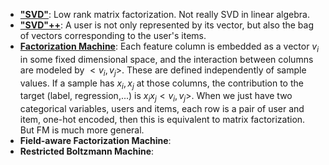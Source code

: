 * [**"SVD"**](http://sifter.org/~simon/journal/20061211.html): Low rank matrix factorization. Not really SVD in linear algebra.
* [**"SVD"++**](https://github.com/gpfvic/IRR/blob/master/Factorization%20meets%20the%20neighborhood-%20a%20multifaceted%20collaborative%20filtering%20model.pdf): A user is not only represented by its vector, but also the bag of vectors corresponding to the user's items.
* [**Factorization Machine**](https://www.csie.ntu.edu.tw/~b97053/paper/Rendle2010FM.pdf): Each feature column is embedded as a vector $v_i$ in some fixed dimensional space, and the interaction between columns are modeled by $<v_i, v_j>$. These are defined independently of sample values. If a sample has $x_i, x_j$ at those columns, the contribution to the target (label, regression,...) is $x_ix_j<v_i, v_j>$. When we just have two categorical variables, users and items, each row is a pair of user and item, one-hot encoded, then this is equivalent to matrix factorization. But FM is much more general.
* **Field-aware Factorization Machine**:
* **Restricted Boltzmann Machine**:

